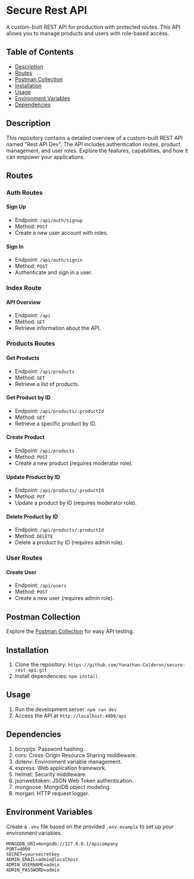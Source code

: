 # Secure Rest API 

A custom-built REST API for production with protected routes. This API allows you to manage products and users with role-based access.

## Table of Contents

- [Description](#description)
- [Routes](#routes)
- [Postman Collection](#postman-collection)
- [Installation](#installation)
- [Usage](#usage)
- [Environment Variables](#environment-variables)
- [Dependencies](#dependencies)

## Description

This repository contains a detailed overview of a custom-built REST API named "Rest API Dev". The API includes authentication routes, product management, and user roles. Explore the features, capabilities, and how it can empower your applications.

## Routes

### Auth Routes

#### Sign Up
- Endpoint: `/api/auth/signup`
- Method: `POST`
- Create a new user account with roles.

#### Sign In
- Endpoint: `/api/auth/signin`
- Method: `POST`
- Authenticate and sign in a user.

### Index Route

#### API Overview
- Endpoint: `/api`
- Method: `GET`
- Retrieve information about the API.

### Products Routes

#### Get Products
- Endpoint: `/api/products`
- Method: `GET`
- Retrieve a list of products.

#### Get Product by ID
- Endpoint: `/api/products/:productId`
- Method: `GET`
- Retrieve a specific product by ID.

#### Create Product
- Endpoint: `/api/products`
- Method: `POST`
- Create a new product (requires moderator role).

#### Update Product by ID
- Endpoint: `/api/products/:productId`
- Method: `PUT`
- Update a product by ID (requires moderator role).

#### Delete Product by ID
- Endpoint: `/api/products/:productId`
- Method: `DELETE`
- Delete a product by ID (requires admin role).

### User Routes

#### Create User
- Endpoint: `/api/users`
- Method: `POST`
- Create a new user (requires admin role).

## Postman Collection

Explore the [Postman Collection](./postman_collection.json) for easy API testing.

## Installation

1. Clone the repository: `https://github.com/Yonathan-Calderon/secure-rest-api.git`
2. Install dependencies: `npm install`

## Usage

1. Run the development server: `npm run dev`
2. Access the API at `http://localhost:4000/api`

## Dependencies

1. bcryptjs: Password hashing.
2. cors: Cross-Origin Resource Sharing middleware.
3. dotenv: Environment variable management.
4. express: Web application framework.
5. helmet: Security middleware.
6. jsonwebtoken: JSON Web Token authentication.
7. mongoose: MongoDB object modeling.
8. morgan: HTTP request logger.

## Environment Variables

Create a `.env` file based on the provided `.env.example` to set up your environment variables.

```plaintext
MONGODB_URI=mongodb://127.0.0.1/apicompany
PORT=4000
SECRET=yoursecretkey
ADMIN_EMAIL=admin@localhost
ADMIN_USERNAME=admin
ADMIN_PASSWORD=admin

